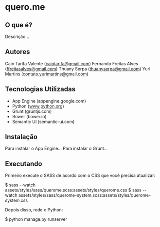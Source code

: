quero.me
========

O que é?
--------

Descrição...

Autores
-------
Caio Tarifa Valente (caiotarifa@gmail.com)
Fernando Freitas Alves (ffreitasalves@gmail.com)
Thuany Serpa (thuanyserpa@gmail.com)
Yuri Martins (contato.yurimartins@gmail.com)

Tecnologias Utilizadas
----------------------

* App Engine (appengine.google.com)
* Python (www.python.org)
* Grunt (gruntjs.com)
* Bower (bower.io)
* Semantic UI (semantic-ui.com)

Instalação
----------

Para instalar o App Engine...
Para instalar o Grunt...

Executando
----------

Primeiro execute o SASS de acordo com o CSS que você precisa atualizar:

  $ sass --watch assets/styles/sass/querome.scss:assets/styles/querome.css
  $ sass --watch assets/styles/sass/querome-system.scss:assets/styles/querome-system.css

Depois disso, rode o Python:

  $ python manage.py runserver

